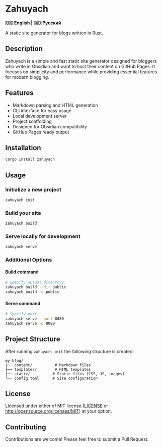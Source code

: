 # Zahuyach

**🇺🇸 English | [🇷🇺 Русский](README_RU.md)**

A static site generator for blogs written in Rust.

## Description

Zahuyach is a simple and fast static site generator designed for bloggers who write in Obsidian and want to host their content on GitHub Pages. It focuses on simplicity and performance while providing essential features for modern blogging.

## Features

- Markdown parsing and HTML generation
- CLI interface for easy usage
- Local development server
- Project scaffolding
- Designed for Obsidian compatibility
- GitHub Pages ready output

## Installation

```bash
cargo install zahuyach
```

## Usage

### Initialize a new project
```bash
zahuyach init
```

### Build your site
```bash
zahuyach build
```

### Serve locally for development
```bash
zahuyach serve
```

### Additional Options

#### Build command
```bash
# Specify output directory
zahuyach build --dir public
zahuyach build -d public
```

#### Serve command
```bash
# Specify port
zahuyach serve --port 8080
zahuyach serve -p 8080
```

## Project Structure

After running `zahuyach init` the following structure is created:

```
my-blog/
├── content/          # Markdown files
├── templates/        # HTML templates
├── static/          # Static files (CSS, JS, images)
└── config.toml      # Site configuration
```

## License

Licensed under either of MIT license ([LICENSE](LICENSE) or http://opensource.org/licenses/MIT) at your option.

## Contributing

Contributions are welcome! Please feel free to submit a Pull Request.
